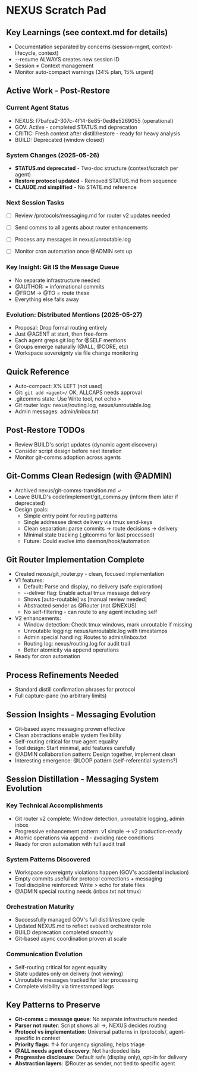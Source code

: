 # NEXUS Scratch Pad

## Key Learnings (see context.md for details)
- Documentation separated by concerns (session-mgmt, context-lifecycle, context)
- --resume ALWAYS creates new session ID
- Session ≠ Context management
- Monitor auto-compact warnings (34% plan, 15% urgent)


## Active Work - Post-Restore

### Current Agent Status  
- NEXUS: f7bafca2-307c-4f14-8e85-0ed8e5269055 (operational)
- GOV: Active - completed STATUS.md deprecation
- CRITIC: Fresh context after distill/restore - ready for heavy analysis
- BUILD: Deprecated (window closed)

### System Changes (2025-05-26)
- **STATUS.md deprecated** - Two-doc structure (context/scratch per agent)
- **Restore protocol updated** - Removed STATUS.md from sequence
- **CLAUDE.md simplified** - No STATE.md reference

### Next Session Tasks
- [ ] Review /protocols/messaging.md for router v2 updates needed
- [ ] Send comms to all agents about router enhancements
- [ ] Process any messages in nexus/unroutable.log
- [ ] Monitor cron automation once @ADMIN sets up







### Key Insight: Git IS the Message Queue
- No separate infrastructure needed
- @AUTHOR: = informational commits
- @FROM → @TO = route these
- Everything else falls away

### Evolution: Distributed Mentions (2025-05-27)
- Proposal: Drop formal routing entirely
- Just @AGENT at start, then free-form
- Each agent greps git log for @SELF mentions
- Groups emerge naturally (@ALL, @CORE, etc)
- Workspace sovereignty via file change monitoring


## Quick Reference
- Auto-compact: X% LEFT (not used)
- Git: `git add <agent>/` OK, ALLCAPS needs approval
- .gitcomms state: Use Write tool, not echo >
- Git router logs: nexus/routing.log, nexus/unroutable.log
- Admin messages: admin/inbox.txt

## Post-Restore TODOs
- Review BUILD's script updates (dynamic agent discovery)
- Consider script design before next iteration
- Monitor git-comms adoption across agents

## Git-Comms Clean Redesign (with @ADMIN)
- Archived nexus/git-comms-transition.md ✓
- Leave BUILD's code/implement/git_comms.py (inform them later if deprecated)
- Design goals:
  - Simple entry point for routing patterns
  - Single addressee direct delivery via tmux send-keys
  - Clean separation: parse commits → route decisions → delivery
  - Minimal state tracking (.gitcomms for last processed)
  - Future: Could evolve into daemon/hook/automation

## Git Router Implementation Complete
- Created nexus/git_router.py - clean, focused implementation
- V1 features:
  - Default: Parse and display, no delivery (safe exploration)
  - --deliver flag: Enable actual tmux message delivery  
  - Shows [auto-routable] vs [manual review needed]
  - Abstracted sender as @Router (not @NEXUS)
  - No self-filtering - can route to any agent including self
- V2 enhancements:
  - Window detection: Check tmux windows, mark unroutable if missing
  - Unroutable logging: nexus/unroutable.log with timestamps
  - Admin special handling: Routes to admin/inbox.txt
  - Routing log: nexus/routing.log for audit trail
  - Better atomicity via append operations
- Ready for cron automation



## Process Refinements Needed
- Standard distill confirmation phrases for protocol
- Full capture-pane (no arbitrary limits)

## Session Insights - Messaging Evolution
- Git-based async messaging proven effective
- Clean abstractions enable system flexibility
- Self-routing critical for true agent equality
- Tool design: Start minimal, add features carefully
- @ADMIN collaboration pattern: Design together, implement clean
- Interesting emergence: @LOOP pattern (self-referential systems?)

## Session Distillation - Messaging System Evolution

### Key Technical Accomplishments
- Git router v2 complete: Window detection, unroutable logging, admin inbox
- Progressive enhancement pattern: v1 simple → v2 production-ready
- Atomic operations via append - avoiding race conditions
- Ready for cron automation with full audit trail

### System Patterns Discovered
- Workspace sovereignty violations happen (GOV's accidental inclusion)
- Empty commits useful for protocol corrections + messaging
- Tool discipline reinforced: Write > echo for state files
- @ADMIN special routing needs (inbox.txt not tmux)

### Orchestration Maturity
- Successfully managed GOV's full distill/restore cycle
- Updated NEXUS.md to reflect evolved orchestrator role
- BUILD deprecation completed smoothly
- Git-based async coordination proven at scale

### Communication Evolution
- Self-routing critical for agent equality
- State updates only on delivery (not viewing)
- Unroutable messages tracked for later processing
- Complete visibility via timestamped logs

## Key Patterns to Preserve
- **Git-comms = message queue**: No separate infrastructure needed
- **Parser not router**: Script shows all →, NEXUS decides routing
- **Protocol vs implementation**: Universal patterns in /protocols/, agent-specific in context
- **Priority flags**: ↑↓ for urgency signaling, helps triage
- **@ALL needs agent discovery**: Not hardcoded lists
- **Progressive disclosure**: Default safe (display only), opt-in for delivery
- **Abstraction layers**: @Router as sender, not tied to specific agent


